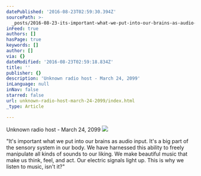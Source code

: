 ```yaml
---
datePublished: '2016-08-23T02:59:30.394Z'
sourcePath: >-
  _posts/2016-08-23-its-important-what-we-put-into-our-brains-as-audio-input-i.md
inFeed: true
authors: []
hasPage: true
keywords: []
author: []
via: {}
dateModified: '2016-08-23T02:59:18.834Z'
title: ''
publisher: {}
description: 'Unknown radio host - March 24, 2099'
inLanguage: null
inNav: false
starred: false
url: unknown-radio-host-march-24-2099/index.html
_type: Article

---
```

Unknown radio host - March 24, 2099
![](https://the-grid-user-content.s3-us-west-2.amazonaws.com/81504def-72d5-44f0-880f-f4fe1e60e9f2.jpg)

"It's important what we put into our brains as audio input. It's a big part of the sensory system in our body. We have harnessed this ability to freely manipulate all kinds of sounds to our liking. We make beautiful music that make us think, feel, and act. Our electric signals light up. This is why we listen to music, isn't it?"